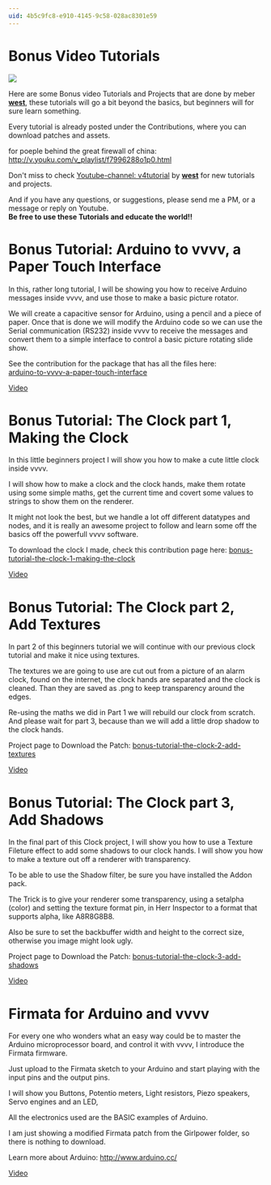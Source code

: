 ```yaml
---
uid: 4b5c9fc8-e910-4145-9c58-028ac8301e59
---
```


# Bonus Video Tutorials

![](~/img/smartvvvv.jpg "")  


Here are some Bonus video Tutorials and Projects that are done by meber **<span class="user"><a href="https://vvvv.org/users/west" class="extURL" target="_blank">west</a></span>**, these tutorials will go a bit beyond the basics, but beginners will for sure learn something.  

Every tutorial is already posted under the Contributions, where you can download patches and assets.  

for poeple behind the great firewall of china:  
http://v.youku.com/v_playlist/f7996288o1p0.html  


Don't miss to check <a href="http://www.youtube.com/user/v4tutorial" class="extURL" target="_blank">Youtube-channel: v4tutorial</a> by  **<span class="user"><a href="https://vvvv.org/users/west" class="extURL" target="_blank">west</a></span>** for new tutorials and projects.  

And if you have any questions, or suggestions, please send me a PM, or a message or reply on Youtube.   
**Be free to use these Tutorials and educate the world!!**  



# Bonus Tutorial: Arduino to vvvv, a Paper Touch Interface
In this, rather long tutorial, I will be showing you how to receive Arduino messages inside vvvv, and use those to make a basic picture rotator.   

We will create a capacitive sensor for Arduino, using a pencil and a piece of paper. Once that is done we will modify the Arduino code so we can use the Serial communication (RS232) inside vvvv to receive the messages and convert them to a simple interface to control a basic picture rotating slide show.  

See the contribution for the package that has all the files here:   
<a href="https://vvvv.org/contribution/arduino-to-vvvv-a-paper-touch-interface" class="extURL contribution" target="_blank">arduino-to-vvvv-a-paper-touch-interface</a>  

<a href="https://www.youtube.com/watch?v=LnpQgfTomNs" class="extURL youtube" target="_blank">Video</a>  

# Bonus Tutorial: The Clock part 1, Making the Clock
In this little beginners project I will show you how to make a cute little clock inside vvvv.  

I will show how to make a clock and the clock hands, make them rotate using some simple maths, get the current time and covert some values to strings to show them on the renderer.  

It might not look the best, but we handle a lot off different datatypes and nodes, and it is really an awesome project to follow and learn some off the basics off the powerfull vvvv software.  

To download the clock I made, check this contribution page here: <a href="https://vvvv.org/contribution/bonus-tutorial-the-clock-1-making-the-clock" class="extURL contribution" target="_blank">bonus-tutorial-the-clock-1-making-the-clock</a>  

<a href="https://www.youtube.com/watch?v=3H0BZiCsKIc" class="extURL youtube" target="_blank">Video</a>  

# Bonus Tutorial: The Clock part 2, Add Textures 
In part 2 of this beginners tutorial we will continue with our previous clock tutorial and make it nice using textures.   

The textures we are going to use are cut out from a picture of an alarm clock, found on the internet, the clock hands are separated and the clock is cleaned. Than they are saved as .png to keep transparency around the edges.  

Re-using the maths we did in Part 1 we will rebuild our clock from scratch. And please wait for part 3, because than we will add a little drop shadow to the clock hands.    

Project page to Download the Patch: <a href="https://vvvv.org/contribution/bonus-tutorial-the-clock-2-add-textures" class="extURL contribution" target="_blank">bonus-tutorial-the-clock-2-add-textures</a>  

<a href="https://www.youtube.com/watch?v=ORpVWyq1ToM" class="extURL youtube" target="_blank">Video</a>  

# Bonus Tutorial: The Clock part 3, Add Shadows
In the final part of this Clock project, I will show you how to use a Texture Fileture effect to add some shadows to our clock hands. I will show you how to make a texture out off a renderer with transparency.  

To be able to use the Shadow filter, be sure you have installed the Addon pack.  

The Trick is to give your renderer some transparency, using a setalpha (color) and setting the texture format pin, in Herr Inspector to a format that supports alpha, like A8R8G8B8.  

Also be sure to set the backbuffer width and height to the correct size, otherwise you image might look ugly.  

Project page to Download the Patch: <a href="https://vvvv.org/contribution/bonus-tutorial-the-clock-3-add-shadows" class="extURL contribution" target="_blank">bonus-tutorial-the-clock-3-add-shadows</a>  

<a href="https://www.youtube.com/watch?v=3Rg8ZKg8wcI" class="extURL youtube" target="_blank">Video</a>  

#  Firmata for Arduino and vvvv
For every one who wonders what an easy way could be to master the Arduino microprocessor board, and control it with vvvv, I introduce the Firmata firmware.   

Just upload to the Firmata sketch to your Arduino and start playing with the input pins and the output pins.  

I will show you Buttons, Potentio meters, Light resistors, Piezo speakers, Servo engines and an LED,  

All the electronics used are the BASIC examples of Arduino.  

I am just showing a modified Firmata patch from the Girlpower folder, so there is nothing to download.  

Learn more about Arduino: http://www.arduino.cc/  

<a href="https://www.youtube.com/watch?v=RQ54h88ptmc" class="extURL youtube" target="_blank">Video</a>